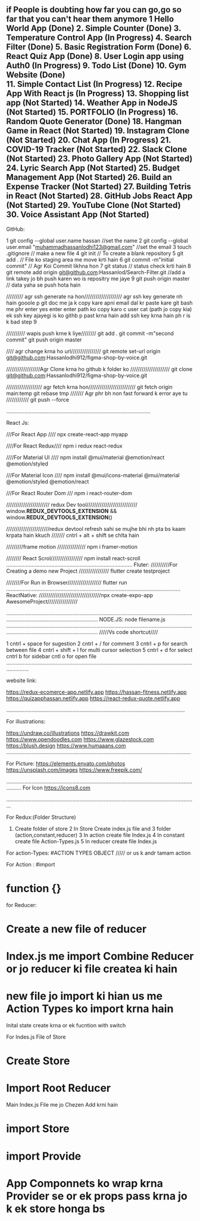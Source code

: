  if People is doubting how far you can go,go so far that you can't hear them anymore
1  Hello World App		 (Done)
2. Simple Counter		 (Done)
3. Temperature Control App	 (In Progress)
4. Search Filter		 (Done)
5. Basic Registration Form 	 (Done)
6. React Quiz App		 (Done)
8. User Login app using Auth0    (In Progress)
9. Todo List			 (Done)
10. Gym Website 		 (Done)  
11. Simple Contact List		 (In Progress)
12. Recipe App With React js	 (In Progress)
13. Shopping list app		 (Not Started)
14. Weather App in NodeJS 	 (Not Started)
15. PORTFOLIO			 (In Progress)
16. Random Quote Generator 	 (Done) 
18. Hangman Game in React	 (Not Started)
19. Instagram Clone		 (Not Started)
20. Chat App 			 (In Progress)
21. COVID-19 Tracker		 (Not Started)
22. Slack Clone			 (Not Started)
23. Photo Gallery App 		 (Not Started)
24. Lyric Search App             (Not Started)
25. Budget Management App	 (Not Started)
26. Build an Expense Tracker	 (Not Started)
27. Building Tetris in React	 (Not Started)
28. GitHub Jobs React App	 (Not Started)
29. YouTube Clone		 (Not Started)
30. Voice Assistant App 	 (Not Started)
-----------------------------------------------------------------------------------------------------

GitHub:

1 git config --global user.name hassan				    //set the name 
2 git config --global user.email "muhammadhassanlodhi123@gmail.com" //set the email
3 touch .gitignore 						    // make a new file
4 git init						            // To create a blank repository 
5 git add . 							    // File ko staging area me move krti hain
6 git commit -m"initial commit"					    // Agr Koi Commit likhna hon
7 git status							    // status check krti hain
8 git remote add origin git@github.com:Hassanlod/Search-Filter.git  //add a link takey jo bh push karen wo is repositry me jaye
9 git push origin master					    // data yaha se push hota hain
 
///////// agr ssh generate na hon////////////////////
agr ssh key generate nh hain gooole p git doc me ja k copy kare apni email dal kr   paste kare git bash me phr enter  yes enter enter
path ko copy karo c user
 cat (path jo copy kia)
ek ssh key ajayegi is ko githb p past krna hain add ssh key krna hain  ph r is k bad step 9


 ////////// wapis push krne k liye////////
git add .
git commit -m"second commit"
git push origin master

//// agr change krna ho url////////////////
git remote set-url origin git@github.com:Hassanlodhi912/figma-shop-by-voice.git

//////////////////Agr Clone krna ho github k folder ko /////////////////////
git clone git@github.com:Hassanlodhi912/figma-shop-by-voice.git

/////////////////// agr fetch krna hon/////////////////////////
git fetch origin main:temp
git rebase tmp
/////// Agr phr bh non fast forward k error aye tu ////////////
git push --force <repositry link>

................................................................................................

React Js:

///For React App ////
npx create-react-app myapp 

////For React Redux////
npm i redux react-redux 

////For Material UI ////
npm install @mui/material @emotion/react @emotion/styled

///For Material Icon ////
npm install @mui/icons-material @mui/material @emotion/styled @emotion/react

///For React Router Dom ///
npm i react-router-dom

/////////////////////// redux Dev tool///////////////////////////
window.__REDUX_DEVTOOLS_EXTENSION__ && window.__REDUX_DEVTOOLS_EXTENSION__()

///////////////////////redux devtool refresh sahi se mujhe bhi nh pta bs kaam krpata hain kkuch ///////
cntrl + alt + shift  se  chlta hain 

/////////frame motion ///////////////
npm i framer-motion

//////// React Scrol/////////////////
npm install react-scroll
....................................................................................
Fluter:
//////////For  Creating a demo new Project ////////////////
flutter create testproject

////////For Run in Browser//////////////////
flutter run
....................................................................................................................
ReactNative:
/////////////////////////////////npx create-expo-app AwesomeProject////////////////

.........................................................................................................................................................................................
NODE.JS:
node filename.js 
.........................................................................................................................................................................................
/////Vs code shortcut////

1  cntrl + space 	 for sugestion
2 cntrl + / 		 for comment 
3 cntrl + p   		 for search between file
4 cntrl + shift + l	 for multi cursor selection
5 cntrl + d              for select
cntrl b			 for sidebar
cntl  o 		 for open file
...........................................................................................................................................

website link:

https://redux-ecomerce-app.netlify.app 
https://hassan-fitness.netlify.app
https://quizapphassan.netlify.app
https://react-redux-quote.netlify.app

.......................................................................................................................

For illustrations:

https://undraw.co/illustrations
https://drawkit.com
https://www.opendoodles.com
https://www.glazestock.com
https://blush.design
https://www.humaaans.com
...........................................................................................................................


For Picture:
https://elements.envato.com/photos
https://unsplash.com/images
https://www.freepik.com/

...................................................................................................................................... 
For Icon
https://icons8.com

...............................................................................................................................

For Redux:(Folder Structure)
1. Create folder  of store
2 In Store Create index.js file and 3 folder (action,constant,reducer) 
3 In action create file Index.js
4 In constant create file Action-Types.js
5 In reducer create file Index.js


For action-Types:
#ACTION TYPES OBJECT ///// or us k andr tamam action 


For Action :
#import 
# function {}

for Reducer:
# Create a new file of reducer
# Index.js me import Combine Reducer or jo reducer ki file createa ki hain
# new file jo import ki hian us me Action Types ko import krna hain 
Inital state create krna 
or  ek fucntion with switch 

For Indes.js File of Store
# Create Store
# Import Root Reducer

Main Index.js File me jo Chezen Add krni hain 
# import Store
# import Provide
# App Componnets ko wrap krna Provider se or ek props pass krna jo k ek store honga bs



